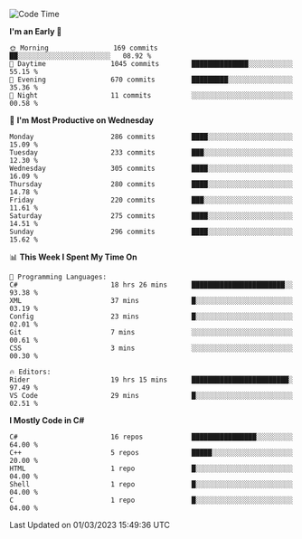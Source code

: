 <!--START_SECTION:waka-->
![Code Time](http://img.shields.io/badge/Code%20Time-961%20hrs%2032%20mins-blue)

**I'm an Early 🐤** 

```text
🌞 Morning                169 commits         ██░░░░░░░░░░░░░░░░░░░░░░░   08.92 % 
🌆 Daytime                1045 commits        ██████████████░░░░░░░░░░░   55.15 % 
🌃 Evening                670 commits         █████████░░░░░░░░░░░░░░░░   35.36 % 
🌙 Night                  11 commits          ░░░░░░░░░░░░░░░░░░░░░░░░░   00.58 % 
```
📅 **I'm Most Productive on Wednesday** 

```text
Monday                   286 commits         ████░░░░░░░░░░░░░░░░░░░░░   15.09 % 
Tuesday                  233 commits         ███░░░░░░░░░░░░░░░░░░░░░░   12.30 % 
Wednesday                305 commits         ████░░░░░░░░░░░░░░░░░░░░░   16.09 % 
Thursday                 280 commits         ████░░░░░░░░░░░░░░░░░░░░░   14.78 % 
Friday                   220 commits         ███░░░░░░░░░░░░░░░░░░░░░░   11.61 % 
Saturday                 275 commits         ████░░░░░░░░░░░░░░░░░░░░░   14.51 % 
Sunday                   296 commits         ████░░░░░░░░░░░░░░░░░░░░░   15.62 % 
```


📊 **This Week I Spent My Time On** 

```text
💬 Programming Languages: 
C#                       18 hrs 26 mins      ███████████████████████░░   93.38 % 
XML                      37 mins             █░░░░░░░░░░░░░░░░░░░░░░░░   03.19 % 
Config                   23 mins             █░░░░░░░░░░░░░░░░░░░░░░░░   02.01 % 
Git                      7 mins              ░░░░░░░░░░░░░░░░░░░░░░░░░   00.61 % 
CSS                      3 mins              ░░░░░░░░░░░░░░░░░░░░░░░░░   00.30 % 

🔥 Editors: 
Rider                    19 hrs 15 mins      ████████████████████████░   97.49 % 
VS Code                  29 mins             █░░░░░░░░░░░░░░░░░░░░░░░░   02.51 % 
```

**I Mostly Code in C#** 

```text
C#                       16 repos            ████████████████░░░░░░░░░   64.00 % 
C++                      5 repos             █████░░░░░░░░░░░░░░░░░░░░   20.00 % 
HTML                     1 repo              █░░░░░░░░░░░░░░░░░░░░░░░░   04.00 % 
Shell                    1 repo              █░░░░░░░░░░░░░░░░░░░░░░░░   04.00 % 
C                        1 repo              █░░░░░░░░░░░░░░░░░░░░░░░░   04.00 % 
```




 Last Updated on 01/03/2023 15:49:36 UTC
<!--END_SECTION:waka-->
